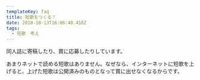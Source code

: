```yaml
---
templateKey: faq
title: 短歌をつくる？
date: 2018-10-13T16:06:48.416Z
tags:
  - 短歌　考え
---
```

同人誌に寄稿したり、賞に応募したりしています。

あまりネットで読める短歌はありません。なぜなら、インターネットに短歌を上げると、上げた短歌は公開済みのものとなって賞に出せなくなるからです。

